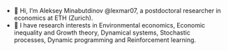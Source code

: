 - 👋 Hi, I’m Aleksey Minabutdinov @lexmar07, a postdoctoral researcher in economics at ETH (Zurich). 
- 👀 I have research interests in Environmental economics, Economic inequality and Growth theory, 
Dynamical systems, Stochastic processes, Dynamic programming and Reinforcement learning.


<!---
lexmar07/lexmar07 is a ✨ special ✨ repository because its `README.md` (this file) appears on your GitHub profile.
You can click the Preview link to take a look at your changes.
- 🌱 I’m currently learning ...
- 💞️ I’m looking to collaborate on ...
- 📫 How to reach me ...
--->
